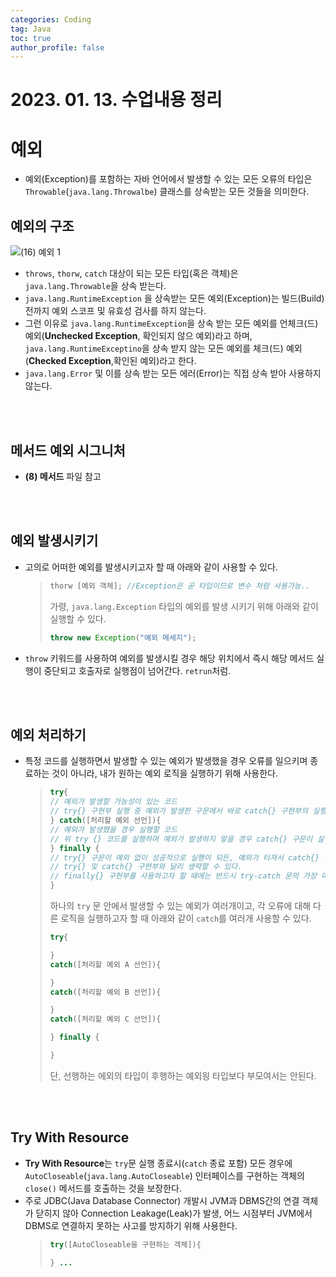 ```yaml
---
categories: Coding	
tag: Java
toc: true
author_profile: false
---
```


# 2023. 01. 13. 수업내용 정리

# 예외
* 예외(Exception)를 포함하는 자바 언어에서 발생할 수 있는 모든 오류의 타입은 `Throwable`(`java.lang.Throwalbe`) 클래스를 상속받는 모든 것들을 의미한다. 

## 예외의 구조
![(16) 예외 1](https://user-images.githubusercontent.com/65724413/212274345-21ab5267-7248-4d1a-9842-cad4d49d1ad7.png)

* `throws`, `thorw`, `catch` 대상이 되는 모든 타입(혹은 객체)은 `java.lang.Throwable`을 상속 받는다.
* `java.lang.RuntimeException` 을 상속받는 모든 예외(Exception)는 빌드(Build) 전까지 예외 스코프 및 유효성 검사를 하지 않는다.
* 그런 이유로 `java.lang.RuntimeException`을 상속 받는 모든 예외를 언체크(드) 예외(**Unchecked Exception**, 확인되지 않으 예외)라고 하며, `java.lang.RuntimeExceptino`을 상속 받지 않는 모든 예외를 체크(드) 예외(**Checked Exception**,확인된 예외)라고 한다. 
* `java.lang.Error` 및 이를 상속 받는 모든 에러(Error)는 직접 상속 받아 사용하지 않는다.

<br><br>
## 메서드 예외 시그니처 
* **(8) 메서드** 파일 참고

<br><br>
## 예외 발생시키기 
* 고의로 어떠한 예외를 발생시키고자 할 때 아래와 같이 사용할 수 있다. 
    >```java
    >thorw [예외 객체]; //Exception은 곧 타입이므로 변수 처럼 사용가능.. 
    >```
    > 가령, `java.lang.Exception` 타입의 예외를 발생 시키기 위해 아래와 같이 실행할 수 있다.
    >```java
    >throw new Exception("예외 메세지");
    >``` 
* `throw` 키워드를 사용하여 예외를 발생시킬 경우 해당 위치에서 즉시 해당 메서드 실행이 중단되고 호출자로 실행점이 넘어간다. `retrun`처럼.

<br><br>
## 예외 처리하기 
* 특정 코드를 실행하면서 발생할 수 있는 예외가 발생했을 경우 오류를 일으키며 종료하는 것이 아니라, 내가 원하는 예외 로직을 실행하기 위해 사용한다. 
    >```java
    >try{
    > // 예외가 발생할 가능성이 있는 코드
    > // try{} 구현부 실행 중 예외가 발생한 구문에서 바로 catch{} 구현부의 실행점으로 옮겨감에 유의한다. 
    >} catch([처리할 예외 선언]){
    > // 예외가 발생했을 경우 실행할 코드 
    > // 위 try {} 코드를 실행하며 예외가 발생하지 앟을 경우 catch{} 구문이 실행되지 않음에 유의한다. 
    >} finally {
    > // try{} 구문이 예외 없이 성공적으로 실행이 되든, 예외가 터져서 catch{} 구문이 실행되든 반드시 실행함을 보장 받을 구문
    > // try{} 및 catch{} 구현부와 달리 생략할 수 있다.
    > // finally{} 구현부를 사용하고자 할 때에는 반드시 try-catch 문의 가장 마지막에 적는다. 
    >}
    >```
    >  하나의 `try` 문 안에서 발생할 수 있는 예외가 여러개이고, 각 오류에 대해 다른 로직을 실행하고자 할 때 아래와 같이 `catch`를 여러개 사용할 수 있다. 
    >```java
    >try{
    >
    >}
    >catch([처리할 예외 A 선언]){
    >
    >}
    >catch([처리할 예외 B 선언]){
    >
    >}
    >catch([처리할 예외 C 선언]){
    >
    >} finally {
    > 
    >}
    >``` 
    >단, 선행하는 에외의 타입이 후행하는 예외읭 타입보다 부모여서는 안된다. 

<br><br>
## Try With Resource
* **Try With Resource**는 `try`문 실행 종료시(`catch` 종료 포함) 모든 경우에 `AutoCloseable`(`java.lang.AutoCloseable`) 인터페이스를 구현하는 객체의 `close()` 메서드를  호출하는 것을 보장한다.
* 주로 JDBC(Java Database Connector) 개발시 JVM과 DBMS간의 연결 객체가 닫히지 않아 Connection Leakage(Leak)가 발생, 어느 시점부터 JVM에서 DBMS로 연결하지 못하는 사고를 방지하기 위해 사용한다. 
  >```java
  >try([AutoCloseable을 구현하는 객체]){
  > 
  >} ...
  >```
